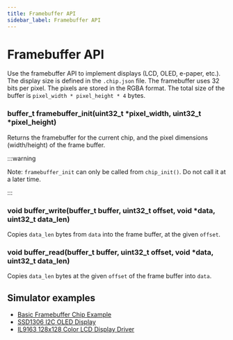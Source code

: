 ```yaml
---
title: Framebuffer API
sidebar_label: Framebuffer API
---
```


# Framebuffer API

Use the framebuffer API to implement displays (LCD, OLED, e-paper, etc.). The display size is defined in the `.chip.json` file. The framebuffer uses 32 bits per pixel. The pixels are stored in the RGBA format. The total size of the buffer is `pixel_width * pixel_height * 4` bytes.

### buffer_t framebuffer_init(uint32_t *pixel_width, uint32_t *pixel_height)

Returns the framebuffer for the current chip, and the pixel dimensions (width/height) of the frame buffer.

:::warning

Note: `framebuffer_init` can only be called from `chip_init()`. Do not call it at a later time.

:::

### void buffer_write(buffer_t buffer, uint32_t offset, void \*data, uint32_t data_len)

Copies `data_len` bytes from `data` into the frame buffer, at the given `offset`.

### void buffer_read(buffer_t buffer, uint32_t offset, void \*data, uint32_t data_len)

Copies `data_len` bytes at the given `offset` of the frame buffer into `data`.

## Simulator examples

- [Basic Framebuffer Chip Example](https://wokwi.com/projects/330503863007183442)
- [SSD1306 I2C OLED Display](https://wokwi.com/projects/371050937178768385)
- [IL9163 128x128 Color LCD Display Driver](https://wokwi.com/projects/333332561949360723)
